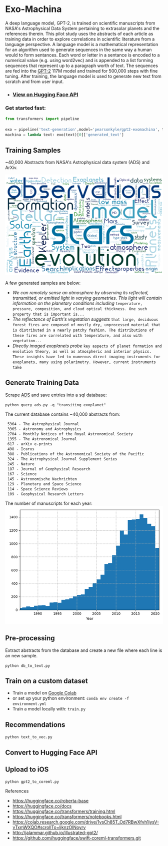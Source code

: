 # Exo-Machina
A deep language model, GPT-2, is trained on scientific manuscripts from NASA's Astrophysical Data System pertaining to extrasolar planets and the references therein. This pilot study uses the abstracts of each article as training data in order to explore correlations in scientific literature from a language perspective. A language model is a mathematical representation for an algorithm used to generate sequences in the same way a human would to form sentances. Each word or letter in a sentance is encoded to a numerical value (e.g. using word2vec) and is appended to a list forming sequences that represent up to a paragraph worth of text. The sequences are fed into the [GPT-2](https://openai.com/blog/better-language-models/) 117M model and trained for 500,000 steps with fine tuning. After training, the language model is used to generate new text from scratch and from user input. 

- ### [View on Hugging Face API](https://huggingface.co/pearsonkyle/gpt2-exomachina?text=We+can+remotely+sense+an+atmosphere+by+observing+its+reflected%2C+transmitted%2C+or+emitted+light+in+varying+geometries.+This+light+will+contain+information+on+the+planetary+conditions+including)

### Get started fast:

```python
from transformers import pipeline

exo = pipeline('text-generation',model='pearsonkyle/gpt2-exomachina', tokenizer='gpt2', config={'max_length':1600})
machina = lambda text: exo(text)[0]['generated_text']
```

## Training Samples
~40,000 Abstracts from NASA's Astrophysical data system (ADS) and ArXiv. 

![](Figures/exoplanet_keywords.png)

A few generated samples are below: 

- *We can remotely sense an atmosphere by observing its reflected, transmitted, or emitted light in varying geometries. This light will contain information on the planetary conditions including* `temperature, pressure, composition, and cloud optical thickness. One such property that is important is...`
- *The reflectance of Earth's vegetation suggests*
`that large, deciduous forest fires are composed of mostly dry, unprocessed material that is distributed in a nearly patchy fashion. The distributions of these fires are correlated with temperature, and also with vegetation...`
- *Directly imaged exoplanets probe* `key aspects of planet formation and evolution theory, as well as atmospheric and interior physics. These insights have led to numerous direct imaging instruments for exoplanets, many using polarimetry. However, current instruments take`

## Generate Training Data

Scrape [ADS](https://ads.readthedocs.io/en/latest/
) and save entries into a sql database: 

`python query_ads.py -q "transiting exoplanet"`

The current database contains ~40,000 abstracts from:
```
 5364 - The Astrophysical Journal
 3365 - Astronomy and Astrophysics
 2704 - Monthly Notices of the Royal Astronomical Society
 1355 - The Astronomical Journal
 617 - arXiv e-prints
 498 - Icarus
 388 - Publications of the Astronomical Society of the Pacific
 324 - The Astrophysical Journal Supplement Series
 245 - Nature
 187 - Journal of Geophysical Research
 167 - Science
 145 - Astronomische Nachrichten
 129 - Planetary and Space Science
 114 - Space Science Reviews
 109 - Geophysical Research Letters
```

The number of manuscripts for each year: 
![](Figures/exoplanet_histogram.png)

## Pre-processing
Extract abstracts from the database and create a new file where each line is an new sample.

`python db_to_text.py`

## Train on a custom dataset

- Train a model on [Google Colab](https://colab.research.google.com/drive/1Pur0rFi5YVdn7axYRacXWFMic4NxRexV?usp=sharing) 
- or set up your python environment: `conda env create -f environment.yml`
- Train a model locally with: `train.py`

## Recommendations

`python text_to_vec.py`


## Convert to Hugging Face API

## Upload to iOS

`python gpt2_to_coreml.py`




References
- https://huggingface.co/roberta-base 
- https://huggingface.co/docs
- https://huggingface.co/transformers/training.html
- https://huggingface.co/transformers/notebooks.html
- https://colab.research.google.com/drive/1vsCh85T_Od7RBwXfvh1iysV-vTxmWXQO#scrollTo=ljknzOlNoyrv
- http://jalammar.github.io/illustrated-gpt2/
- https://github.com/huggingface/swift-coreml-transformers.git
